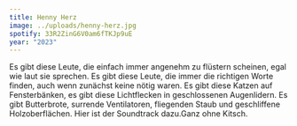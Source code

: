 ```yaml
---
title: Henny Herz
image: ../uploads/henny-herz.jpg
spotify: 33R2ZinG6V0am6fTKJp9uE
year: "2023"
---
```

Es gibt diese Leute, die einfach immer angenehm zu flüstern scheinen, egal wie laut sie sprechen. Es gibt diese Leute, die immer die richtigen Worte finden, auch wenn zunächst keine nötig waren. Es gibt diese Katzen auf Fensterbänken, es gibt diese Lichtflecken in geschlossenen Augenlidern. Es gibt Butterbrote, surrende Ventilatoren, fliegenden Staub und geschliffene Holzoberflächen. Hier ist der Soundtrack dazu.Ganz ohne Kitsch.